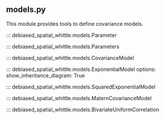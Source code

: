 
## models.py
This module provides tools to define covariance models.

::: debiased_spatial_whittle.models.Parameter

::: debiased_spatial_whittle.models.Parameters

::: debiased_spatial_whittle.models.CovarianceModel

::: debiased_spatial_whittle.models.ExponentialModel
    options:
      show_inheritance_diagram: True

::: debiased_spatial_whittle.models.SquaredExponentialModel

::: debiased_spatial_whittle.models.MaternCovarianceModel

::: debiased_spatial_whittle.models.BivariateUniformCorrelation

